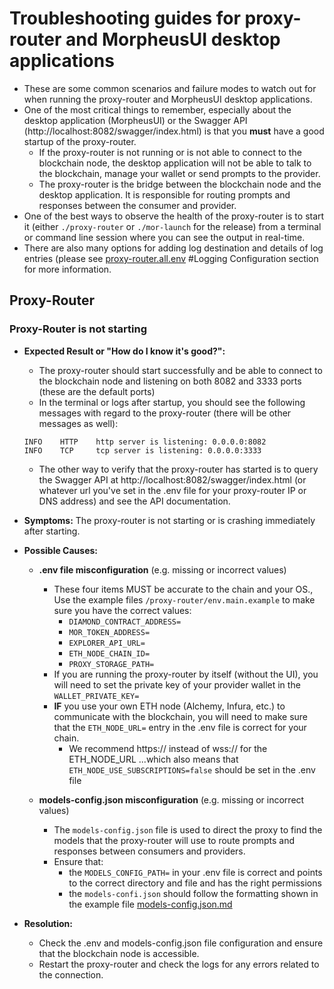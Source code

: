# Troubleshooting guides for proxy-router and MorpheusUI desktop applications
* These are some common scenarios and failure modes to watch out for when running the proxy-router and MorpheusUI desktop applications.
* One of the most critical things to remember, especially about the desktop application (MorpheusUI) or the Swagger API (http://localhost:8082/swagger/index.html) is that you **must** have a good startup of the proxy-router.
    * If the proxy-router is not running or is not able to connect to the blockchain node, the desktop application will not be able to talk to the blockchain, manage your wallet or send prompts to the provider.
    * The proxy-router is the bridge between the blockchain node and the desktop application. It is responsible for routing prompts and responses between the consumer and provider.
* One of the best ways to observe the health of the proxy-router is to start it (either `./proxy-router` or `./mor-launch` for the release) from a terminal or command line session where you can see the output in real-time.  
* There are also many options for adding log destination and details of log entries (please see [proxy-router.all.env](./proxy-router.all.env) #Logging Configuration section for more information.

## Proxy-Router
### Proxy-Router is not starting
* **Expected Result or "How do I know it's good?":** 
    * The proxy-router should start successfully and be able to connect to the blockchain node and listening on both 8082 and 3333 ports (these are the default ports)
    * In the terminal or logs after startup, you should see the following messages with regard to the proxy-router (there will be other messages as well): 
    ```
    INFO	HTTP	http server is listening: 0.0.0.0:8082
    INFO	TCP	    tcp server is listening: 0.0.0.0:3333
    ```
    * The other way to verify that the proxy-router has started is to query the Swagger API at http://localhost:8082/swagger/index.html (or whatever url you've set in the .env file for your proxy-router IP or DNS address) and see the API documentation.
    
* **Symptoms:** The proxy-router is not starting or is crashing immediately after starting.
* **Possible Causes:**
    * **.env file misconfiguration** (e.g. missing or incorrect values)
        * These four items MUST be accurate to the chain and your OS., Use the example files `/proxy-router/env.main.example` to make sure you have the correct values: 
            * `DIAMOND_CONTRACT_ADDRESS=`
            * `MOR_TOKEN_ADDRESS=`
            * `EXPLORER_API_URL=`
            * `ETH_NODE_CHAIN_ID=`
            * `PROXY_STORAGE_PATH=`
        * If you are running the proxy-router by itself (without the UI), you will need to set the private key of your provider wallet in the  `WALLET_PRIVATE_KEY=`
        * **IF** you use your own ETH node (Alchemy, Infura, etc.) to communicate with the blockchain, you will need to make sure that the `ETH_NODE_URL=` entry in the .env file is correct for your chain.  
            * We recommend https:// instead of wss:// for the ETH_NODE_URL ...which also means that `ETH_NODE_USE_SUBSCRIPTIONS=false` should be set in the .env file
   
    * **models-config.json misconfiguration** (e.g. missing or incorrect values)
        * The `models-config.json` file is used to direct the proxy to find the models that the proxy-router will use to route prompts and responses between consumers and providers.
        * Ensure that: 
            * the `MODELS_CONFIG_PATH=` in your .env file is correct and points to the correct directory and file and has the right permissions 
            * the `models-confi.json` should follow the formatting shown in the example file [models-config.json.md](./models-config.json.md)
* **Resolution:**
    * Check the .env and models-config.json file configuration and ensure that the blockchain node is accessible.
    * Restart the proxy-router and check the logs for any errors related to the connection.
    